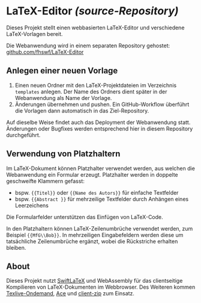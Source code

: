# LaTeX-Editor *(source-Repository)*

Dieses Projekt stellt einen webbasierten LaTeX-Editor und verschiedene LaTeX-Vorlagen bereit.

Die Webanwendung wird in einem separaten Repository gehostet: [github.com/fhswf/LaTeX-Editor](https://github.com/fhswf/LaTeX-Editor)

## Anlegen einer neuen Vorlage

1. Einen neuen Ordner mit den LaTeX-Projektdateien im Verzeichnis `templates` anlegen. Der Name des Ordners dient später in der Webanwendung als Name der Vorlage.
1. Änderungen übernehmen und pushen. Ein GitHub-Workflow überführt die Vorlagen dann automatisch in das Ziel-Repository.

Auf dieselbe Weise findet auch das Deployment der Webanwendung statt. Änderungen oder Bugfixes werden entsprechend hier in diesem Repository durchgeführt.

## Verwendung von Platzhaltern

Im LaTeX-Dokument können Platzhalter verwendet werden, aus welchen die Webanwendung ein Formular erzeugt. Platzhalter werden in doppelte geschweifte Klammern gefasst:

- bspw. `{{Titel}}` oder `{{Name des Autors}}` für einfache Textfelder
- bspw. `{{Abstract }}` für mehrzeilige Textfelder durch Anhängen eines Leerzeichens

Die Formularfelder unterstützen das Einfügen von LaTeX-Code.

In den Platzhaltern können LaTeX-Zeilenumbrüche verwendet werden, zum Beispiel `{{MfG\\Bob}}`. In mehrzeiligen Eingabefeldern werden diese um tatsächliche Zeilenumbrüche ergänzt, wobei die Rückstriche erhalten bleiben.

## About

Dieses Projekt nutzt [SwiftLaTeX](https://github.com/SwiftLaTeX/SwiftLaTeX/) und WebAssembly für das clientseitige Kompilieren von LaTeX-Dokumenten im Webbrowser. Des Weiteren kommen [Texlive-Ondemand](https://github.com/SwiftLaTeX/Texlive-Ondemand), [Ace](https://ace.c9.io/) und [client-zip](https://github.com/Touffy/client-zip) zum Einsatz.
